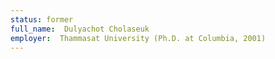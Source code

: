 ```yaml
---
status: former
full_name:  Dulyachot Cholaseuk
employer:  Thammasat University (Ph.D. at Columbia, 2001)
---
```

